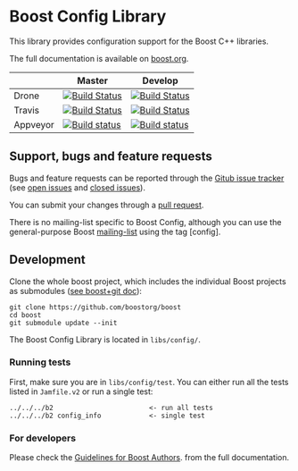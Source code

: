 Boost Config Library
============================

This library provides configuration support for the Boost C++ libraries.

The full documentation is available on [boost.org](http://www.boost.org/doc/libs/release/libs/config/index.html).

|                  |  Master  |   Develop   |
|------------------|----------|-------------|
| Drone            |  [![Build Status](https://drone.cpp.al/api/badges/boostorg/config/status.svg?ref=refs/heads/master)](https://drone.cpp.al/boostorg/config) | [![Build Status](https://drone.cpp.al/api/badges/boostorg/config/status.svg)](https://drone.cpp.al/boostorg/config) |
| Travis           | [![Build Status](https://travis-ci.org/boostorg/config.svg?branch=master)](https://travis-ci.org/boostorg/config)  |  [![Build Status](https://travis-ci.org/boostorg/config.png)](https://travis-ci.org/boostorg/config) |
| Appveyor         | [![Build status](https://ci.appveyor.com/api/projects/status/wo2n2mhoy8vegmuo/branch/master?svg=true)](https://ci.appveyor.com/project/jzmaddock/config/branch/master) | [![Build status](https://ci.appveyor.com/api/projects/status/wo2n2mhoy8vegmuo/branch/develop?svg=true)](https://ci.appveyor.com/project/jzmaddock/config/branch/develop) |

## Support, bugs and feature requests ##

Bugs and feature requests can be reported through the [Gitub issue tracker](https://github.com/boostorg/config/issues)
(see [open issues](https://github.com/boostorg/config/issues) and
[closed issues](https://github.com/boostorg/config/issues?utf8=%E2%9C%93&q=is%3Aissue+is%3Aclosed)).

You can submit your changes through a [pull request](https://github.com/boostorg/config/pulls).

There is no mailing-list specific to Boost Config, although you can use the general-purpose Boost [mailing-list](http://lists.boost.org/mailman/listinfo.cgi/boost-users) using the tag [config].


## Development ##

Clone the whole boost project, which includes the individual Boost projects as submodules ([see boost+git doc](https://github.com/boostorg/boost/wiki/Getting-Started)): 

    git clone https://github.com/boostorg/boost
    cd boost
    git submodule update --init

The Boost Config Library is located in `libs/config/`. 

### Running tests ###
First, make sure you are in `libs/config/test`. 
You can either run all the tests listed in `Jamfile.v2` or run a single test:

    ../../../b2                        <- run all tests
    ../../../b2 config_info            <- single test

### For developers ###
Please check the [Guidelines for Boost Authors](http://www.boost.org/doc/libs/release/libs/config/doc/html/boost_config/guidelines_for_boost_authors.html). from the full documentation.
